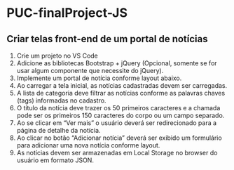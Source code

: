 # PUC-finalProject-JS

## Criar telas front-end de um portal de notícias
1. Crie um projeto no VS Code
2. Adicione as bibliotecas Bootstrap + jQuery (Opcional, somente se for usar algum componente que
necessite do jQuery).
3. Implemente um portal de notícia conforme layout abaixo.
4. Ao carregar a tela inicial, as notícias cadastradas devem ser carregadas.
5. A lista de categoria deve filtrar as notícias conforme as palavras chaves (tags) informadas no cadastro.
6. O título da notícia deve trazer os 50 primeiros caracteres e a chamada pode ser os primeiros 150
caracteres do corpo ou um campo separado.
7. Ao se clicar em “Ver mais” o usuário deverá ser redirecionado para a página de detalhe da notícia.
8. Ao clicar no botão “Adicionar notícia” deverá ser exibido um formulário para adicionar uma nova notícia
conforme layout.
9. As notícias devem ser armazenadas em Local Storage no browser do usuário em formato JSON.